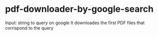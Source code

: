 # pdf-downloader-by-google-search

Input: string to query on google
It downloades the first PDF files that corrispond to the query
